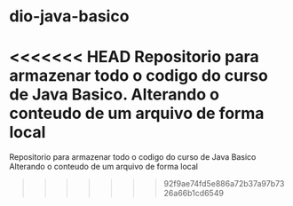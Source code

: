 # dio-java-basico
<<<<<<< HEAD
Repositorio para armazenar todo o codigo do curso de Java Basico.
Alterando o conteudo de um arquivo de forma local
=======
Repositorio para armazenar todo o codigo do curso de Java Basico
Alterando o conteudo de um arquivo de forma local
>>>>>>> 92f9ae74fd5e886a72b37a97b7326a66b1cd6549
